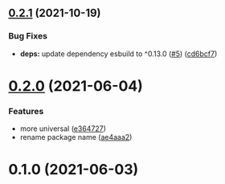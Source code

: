## [0.2.1](https://github.com/zcong1993/esbuild-tsc/compare/v0.2.0...v0.2.1) (2021-10-19)


### Bug Fixes

* **deps:** update dependency esbuild to ^0.13.0 ([#5](https://github.com/zcong1993/esbuild-tsc/issues/5)) ([cd6bcf7](https://github.com/zcong1993/esbuild-tsc/commit/cd6bcf7c605923db5408d23fef979820ac7c4d16))



# [0.2.0](https://github.com/zcong1993/esbuild-tsc/compare/v0.1.0...v0.2.0) (2021-06-04)


### Features

* more universal ([e364727](https://github.com/zcong1993/esbuild-tsc/commit/e364727e67dbb056fad8cbea9f5b2c2e0db1b39c))
* rename package name ([ae4aaa2](https://github.com/zcong1993/esbuild-tsc/commit/ae4aaa26473078c917fb901176f60dc4ba2ca9a5))



# 0.1.0 (2021-06-03)



